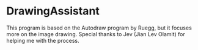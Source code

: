 # DrawingAssistant

This program is based on the Autodraw program by Ruegg, but it focuses more on the image drawing. Special thanks to Jev (Jian Lev Olamit) for helping me with the process.
